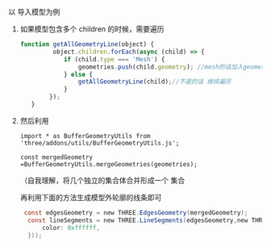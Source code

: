 以 导入模型为例

1. 如果模型包含多个 children 的时候，需要遍历
    
    ```js
    function getAllGeometryLine(object) {
             object.children.forEach(async (child) => {
                if (child.type === 'Mesh') {
                    geometries.push(child.geometry); //mesh的话加入geometries
                } else {
                    getAllGeometryLine(child);//不是的话 继续遍历
                }
            });
       }
    ```
    
2. 然后利用
    
    `import * as BufferGeometryUtils from 'three/addons/utils/BufferGeometryUtils.js';`
    
    `const mergedGeometry  =BufferGeometryUtils.mergeGeometries(geometries);`
    
    （自我理解，将几个独立的集合体合并形成一个 集合
    
    再利用下面的方法生成模型外轮廓的线条即可
    
    ```glsl
     const edgesGeometry = new THREE.EdgesGeometry(mergedGeometry); 
      const lineSegments = new THREE.LineSegments(edgesGeometry,new THREE.LineBasicMaterial({
          color: 0xffffff,
      }));
    ```